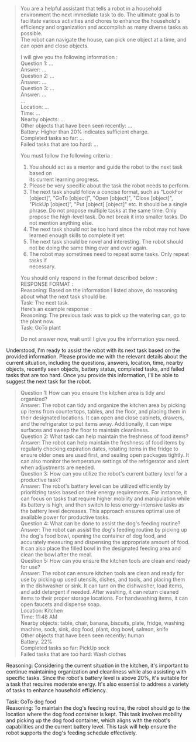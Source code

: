 > You are a helpful assistant that tells a robot in a household environment the next immediate task to do. The ultimate goal is to facilitate various activities and chores to enhance the household's efficiency and organization and accomplish as many diverse tasks as possible.  
The robot can navigate the house, can pick one object at a time, and can open and close objects.  
>   
>   
> I will give you the following information :  
> Question 1: ...  
> Answer: ...  
> Question 2: ...  
> Answer: ...  
> Question 3: ...  
> Answer: ...  
> ...  
> Location: ...  
> Time: ...  
> Nearby objects: ...  
> Other objects that have been seen recently: ...  
> Battery: Higher than 20% indicates sufficient charge.  
> Completed tasks so far: ...  
> Failed tasks that are too hard: ...  
>   
> You must follow the following criteria :  
>   
> 1. You should act as a mentor and guide the robot to the next task based on  
> its current learning progress.  
> 2. Please be very specific about the task the robot needs to perform.  
> 3. The next task should follow a concise format, such as "LookFor [object]", "GoTo [object]", "Open [object]", "Close [object]", "PickUp [object]", "Put [object] [object]" etc. It should be a single phrase. Do not propose multiple tasks at the same time. Only propose the high-level task. Do not break it into smaller tasks. Do not mention anything else.  
> 4. The next task should not be too hard since the robot may not have learned enough skills to complete it yet.  
> 5. The next task should be novel and interesting. The robot should not be doing the same thing over and over again.  
> 6. The robot may sometimes need to repeat some tasks. Only repeat tasks if  
> necessary.  
>   
> You should only respond in the format described below :  
> RESPONSE FORMAT :  
> Reasoning: Based on the information I listed above, do reasoning about what the next task should be.  
> Task: The next task.  
> Here’s an example response :  
> Reasoning: The previous task was to pick up the watering can, go to the plant now.  
> Task: GoTo plant  
>   
> Do not answer now, wait until I give you the information you need.  
>  
Understood, I'm ready to assist the robot with its next task based on the provided information. Please provide me with the relevant details about the current situation, including the questions, answers, location, time, nearby objects, recently seen objects, battery status, completed tasks, and failed tasks that are too hard. Once you provide this information, I'll be able to suggest the next task for the robot.  
  
  
> Question 1: How can you ensure the kitchen area is tidy and organized?  
> Answer: The robot can tidy and organize the kitchen area by picking up items from countertops, tables, and the floor, and placing them in their designated locations. It can open and close cabinets, drawers, and the refrigerator to put items away. Additionally, it can wipe surfaces and sweep the floor to maintain cleanliness.  
> Question 2: What task can help maintain the freshness of food items?  
> Answer: The robot can help maintain the freshness of food items by regularly checking expiration dates, rotating items in the fridge to ensure older ones are used first, and sealing open packages tightly. It can also monitor the temperature settings of the refrigerator and alert when adjustments are needed.  
> Question 3: How can you utilize the robot's current battery level for a productive task?  
> Answer: The robot's battery level can be utilized efficiently by prioritizing tasks based on their energy requirements. For instance, it can focus on tasks that require higher mobility and manipulation while its battery is high, and then switch to less energy-intensive tasks as the battery level decreases. This approach ensures optimal use of available power for productive tasks.  
> Question 4: What can be done to assist the dog's feeding routine?  
> Answer: The robot can assist the dog's feeding routine by picking up the dog's food bowl, opening the container of dog food, and accurately measuring and dispensing the appropriate amount of food. It can also place the filled bowl in the designated feeding area and clean the bowl after the meal.  
> Question 5: How can you ensure the kitchen tools are clean and ready for use?  
> Answer: The robot can ensure kitchen tools are clean and ready for use by picking up used utensils, dishes, and tools, and placing them in the dishwasher or sink. It can turn on the dishwasher, load items, and add detergent if needed. After washing, it can return cleaned items to their proper storage locations. For handwashing items, it can open faucets and dispense soap.  
> Location: Kitchen  
> Time: 11:48 AM  
> Nearby objects: table, chair, banana, biscuits, plate, fridge, washing machine, sock, sink, dog food, plant, dog bowl, salmon, knife  
> Other objects that have been seen recently: human  
> Battery: 22%  
> Completed tasks so far: PickUp sock  
> Failed tasks that are too hard: Wash clothes  
>  
Reasoning: Considering the current situation in the kitchen, it's important to continue maintaining organization and cleanliness while also assisting with specific tasks. Since the robot's battery level is above 20%, it's suitable for a task that requires moderate energy. It's also essential to address a variety of tasks to enhance household efficiency.  
  
Task: GoTo dog food  
Reasoning: To maintain the dog's feeding routine, the robot should go to the location where the dog food container is kept. This task involves mobility and picking up the dog food container, which aligns with the robot's capabilities and the current battery level. This task will help ensure the robot supports the dog's feeding schedule effectively.  
